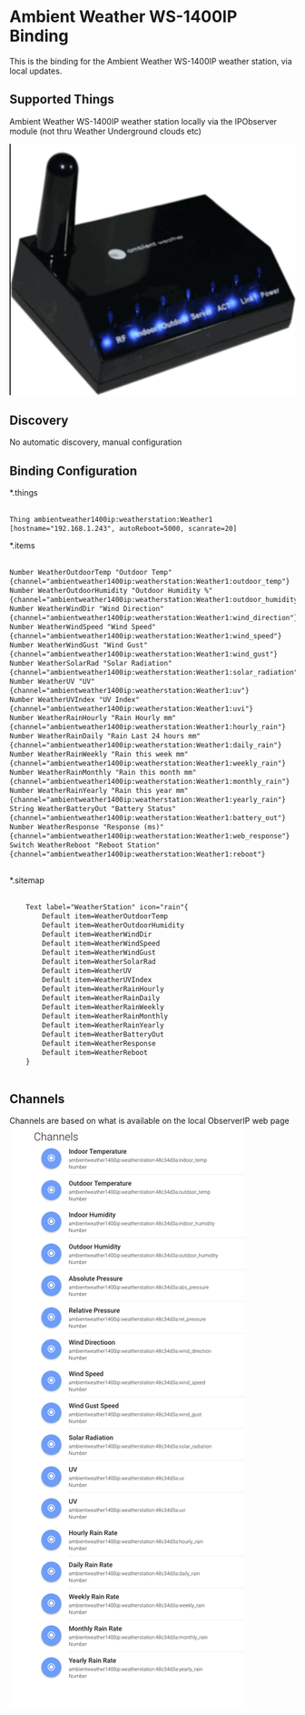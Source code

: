 # Ambient Weather WS-1400IP Binding

This is the binding for the Ambient Weather WS-1400IP weather station, via local updates.

## Supported Things

Ambient Weather WS-1400IP weather station locally via the IPObserver module (not thru Weather Underground clouds etc)


![Alt Ambient Weather IPObserver module](web/ipobserver.png?raw=true "Ambient Weather IPObserver module")

## Discovery

No automatic discovery, manual configuration

## Binding Configuration

*.things


```

Thing ambientweather1400ip:weatherstation:Weather1 [hostname="192.168.1.243", autoReboot=5000, scanrate=20]

```



*.items

```

Number WeatherOutdoorTemp "Outdoor Temp" {channel="ambientweather1400ip:weatherstation:Weather1:outdoor_temp"}
Number WeatherOutdoorHumidity "Outdoor Humidity %" {channel="ambientweather1400ip:weatherstation:Weather1:outdoor_humidity"}
Number WeatherWindDir "Wind Direction" {channel="ambientweather1400ip:weatherstation:Weather1:wind_direction"}
Number WeatherWindSpeed "Wind Speed" {channel="ambientweather1400ip:weatherstation:Weather1:wind_speed"}
Number WeatherWindGust "Wind Gust" {channel="ambientweather1400ip:weatherstation:Weather1:wind_gust"}
Number WeatherSolarRad "Solar Radiation" {channel="ambientweather1400ip:weatherstation:Weather1:solar_radiation"}
Number WeatherUV "UV" {channel="ambientweather1400ip:weatherstation:Weather1:uv"}
Number WeatherUVIndex "UV Index" {channel="ambientweather1400ip:weatherstation:Weather1:uvi"}
Number WeatherRainHourly "Rain Hourly mm" {channel="ambientweather1400ip:weatherstation:Weather1:hourly_rain"}
Number WeatherRainDaily "Rain Last 24 hours mm" {channel="ambientweather1400ip:weatherstation:Weather1:daily_rain"}
Number WeatherRainWeekly "Rain this week mm" {channel="ambientweather1400ip:weatherstation:Weather1:weekly_rain"}
Number WeatherRainMonthly "Rain this month mm" {channel="ambientweather1400ip:weatherstation:Weather1:monthly_rain"}
Number WeatherRainYearly "Rain this year mm" {channel="ambientweather1400ip:weatherstation:Weather1:yearly_rain"}
String WeatherBatteryOut "Battery Status" {channel="ambientweather1400ip:weatherstation:Weather1:battery_out"}
Number WeatherResponse "Response (ms)" {channel="ambientweather1400ip:weatherstation:Weather1:web_response"}
Switch WeatherReboot "Reboot Station" {channel="ambientweather1400ip:weatherstation:Weather1:reboot"}


```


*.sitemap

```

    Text label="WeatherStation" icon="rain"{
        Default item=WeatherOutdoorTemp
        Default item=WeatherOutdoorHumidity
        Default item=WeatherWindDir
        Default item=WeatherWindSpeed
        Default item=WeatherWindGust
        Default item=WeatherSolarRad
        Default item=WeatherUV
        Default item=WeatherUVIndex
        Default item=WeatherRainHourly
        Default item=WeatherRainDaily
        Default item=WeatherRainWeekly
        Default item=WeatherRainMonthly
        Default item=WeatherRainYearly
        Default item=WeatherBatteryOut
        Default item=WeatherResponse
        Default item=WeatherReboot
    }


```


## Channels

Channels are based on what is available on the local ObserverIP web page
![Alt Ambient Weather WS-1400IP channels](web/channels.png?raw=true "Ambient Weather WS-1400IP channels")

